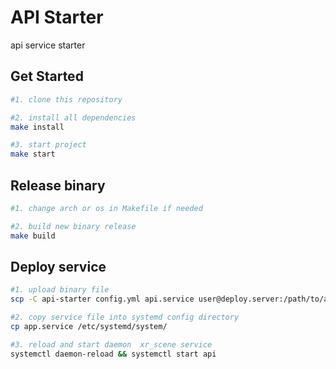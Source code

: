 API Starter
===

api service starter

## Get Started

```bash
#1. clone this repository

#2. install all dependencies
make install

#3. start project
make start
```

## Release binary

```bash
#1. change arch or os in Makefile if needed

#2. build new binary release
make build
```

## Deploy service

```bash
#1. upload binary file
scp -C api-starter config.yml api.service user@deploy.server:/path/to/app/

#2. copy service file into systemd config directory
cp app.service /etc/systemd/system/

#3. reload and start daemon  xr_scene service
systemctl daemon-reload && systemctl start api
```
